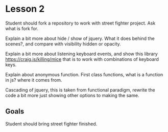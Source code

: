 # Lesson 2

Student should fork a repository to work with street fighter project. Ask what is fork for.

Explain a bit more about hide / show of jquery. What it does behind the scenes?, and compare with visibility hidden or opacity.

Explain a bit more about listening keyboard events, and show this library https://craig.is/killing/mice that is to work with combinations of keyboard keys.

Explain about anonymous function. First class functions, what is a function in js? where it comes from.

Cascading of jquery, this is taken from functional paradigm, rewrite the code a bit more just showing other options to making the same.

## Goals

Student should bring street fighter finished.
